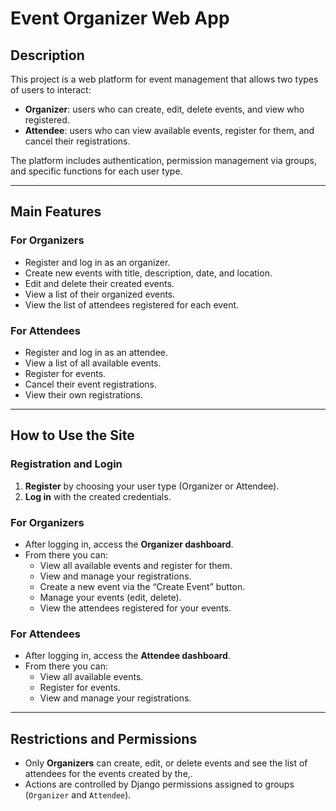 # Event Organizer Web App

## Description

This project is a web platform for event management that allows two types of users to interact:

- **Organizer**: users who can create, edit, delete events, and view who registered.
- **Attendee**: users who can view available events, register for them, and cancel their registrations.

The platform includes authentication, permission management via groups, and specific functions for each user type.

---

## Main Features

### For Organizers

- Register and log in as an organizer.
- Create new events with title, description, date, and location.
- Edit and delete their created events.
- View a list of their organized events.
- View the list of attendees registered for each event.

### For Attendees

- Register and log in as an attendee.
- View a list of all available events.
- Register for events.
- Cancel their event registrations.
- View their own registrations.

---

## How to Use the Site

### Registration and Login

1. **Register** by choosing your user type (Organizer or Attendee).
2. **Log in** with the created credentials.

### For Organizers

- After logging in, access the **Organizer dashboard**.
- From there you can:
  - View all available events and register for them.
  - View and manage your registrations.
  - Create a new event via the “Create Event” button.
  - Manage your events (edit, delete).
  - View the attendees registered for your events.

### For Attendees

- After logging in, access the **Attendee dashboard**.
- From there you can:
  - View all available events.
  - Register for events.
  - View and manage your registrations.

---

## Restrictions and Permissions

- Only **Organizers** can create, edit, or delete events and see the list of attendees for the events created by the,. 
- Actions are controlled by Django permissions assigned to groups (`Organizer` and `Attendee`).
